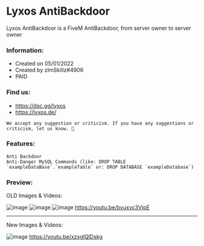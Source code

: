 # Lyxos AntiBackdoor
Lyxos AntiBackdoor is a FiveM AntiBackdoor, from server owner to server owner

### Information:
- Created on 05/01/2022
- Created by zImSkillz#4906
- PAID

### Find us:
- https://dsc.gg/lyxos
- https://lyxos.de/

```We accept any suggestion or criticism. If you have any suggestions or criticism, let us know. 🙏```


### Features:
```
Anti Backdoor
Anti-Danger MySQL Commands (like: DROP TABLE `exampleDataBase`.`exampleTable` or: DROP DATABASE `exampleDatabase`)
```

### Preview:
OLD Images & Videos:
   
   
   
![image](https://user-images.githubusercontent.com/83404249/172137321-836b7e12-9451-4c24-b205-6ab4b48c3f27.png)
![image](https://user-images.githubusercontent.com/83404249/172137338-a7705b7a-6550-419a-8565-4bc35fb075b3.png)
![image](https://user-images.githubusercontent.com/83404249/172137402-18323bd0-c1f5-4ec5-a4f9-4e3732076963.png)
https://youtu.be/bvuxvc3VipE
     
--------------------------------------------------------------------------------
    
New Images & Videos:
     
     
    
![image](https://user-images.githubusercontent.com/83404249/172138663-6c0c679b-49df-434c-9b17-fa919fd43a80.png)
https://youtu.be/xzsgIQlDskg

